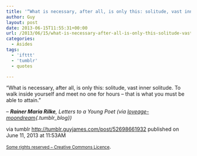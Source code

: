 ```yaml
---
title: '“What is necessary, after all, is only this: solitude, vast inner solitude. To walk inside yourself…”'
author: Guy
layout: post
date: 2013-06-15T11:55:31+00:00
url: /2013/06/15/what-is-necessary-after-all-is-only-this-solitude-vast-inner-solitude-to-walk-inside-yourself-2/
categories:
  - Asides
tags:
  - 'ifttt'
  - 'tumblr'
  - quotes

---
```

“What is necessary, after all, is only this: solitude, vast inner solitude. To walk inside yourself and meet no one for hours &#8211; that is what you must be able to attain.”

&#8211; _**Rainer Maria Rilke**, _Letters to a Young Poet_ (via [loveage-moondream][1]{.tumblr_blog})_

via tumblr http://tumblr.guyjames.com/post/52698661932 published on June 11, 2013 at 11:53AM

<small><a href="https://creativecommons.org/licenses/by-nc/3.0/" target="_blank">Some rights reserved &#8211; Creative Commons Licence</a></small>.

 [1]: http://loveage-moondream.tumblr.com/